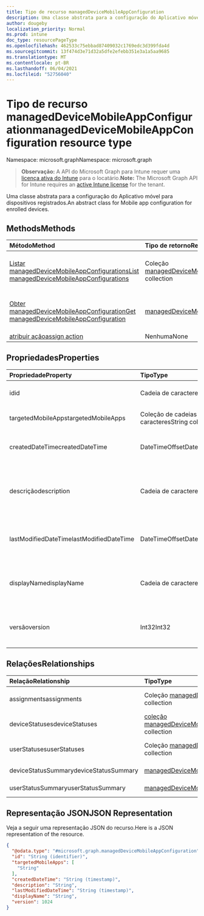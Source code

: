 ```yaml
---
title: Tipo de recurso managedDeviceMobileAppConfiguration
description: Uma classe abstrata para a configuração do Aplicativo móvel para dispositivos registrados.
author: dougeby
localization_priority: Normal
ms.prod: intune
doc_type: resourcePageType
ms.openlocfilehash: 462533c75ebbad87409032c1769edc3d399fda4d
ms.sourcegitcommit: 13f474d3e71d32a5dfe2efebb351e3a1a5aa9685
ms.translationtype: MT
ms.contentlocale: pt-BR
ms.lasthandoff: 06/04/2021
ms.locfileid: "52756040"
---
```

# <a name="manageddevicemobileappconfiguration-resource-type"></a><span data-ttu-id="36714-103">Tipo de recurso managedDeviceMobileAppConfiguration</span><span class="sxs-lookup"><span data-stu-id="36714-103">managedDeviceMobileAppConfiguration resource type</span></span>

<span data-ttu-id="36714-104">Namespace: microsoft.graph</span><span class="sxs-lookup"><span data-stu-id="36714-104">Namespace: microsoft.graph</span></span>

> <span data-ttu-id="36714-105">**Observação:** A API do Microsoft Graph para Intune requer uma [licença ativa do Intune](https://go.microsoft.com/fwlink/?linkid=839381) para o locatário.</span><span class="sxs-lookup"><span data-stu-id="36714-105">**Note:** The Microsoft Graph API for Intune requires an [active Intune license](https://go.microsoft.com/fwlink/?linkid=839381) for the tenant.</span></span>

<span data-ttu-id="36714-106">Uma classe abstrata para a configuração do Aplicativo móvel para dispositivos registrados.</span><span class="sxs-lookup"><span data-stu-id="36714-106">An abstract class for Mobile app configuration for enrolled devices.</span></span>

## <a name="methods"></a><span data-ttu-id="36714-107">Methods</span><span class="sxs-lookup"><span data-stu-id="36714-107">Methods</span></span>
|<span data-ttu-id="36714-108">Método</span><span class="sxs-lookup"><span data-stu-id="36714-108">Method</span></span>|<span data-ttu-id="36714-109">Tipo de retorno</span><span class="sxs-lookup"><span data-stu-id="36714-109">Return Type</span></span>|<span data-ttu-id="36714-110">Descrição</span><span class="sxs-lookup"><span data-stu-id="36714-110">Description</span></span>|
|:---|:---|:---|
|[<span data-ttu-id="36714-111">Listar managedDeviceMobileAppConfigurations</span><span class="sxs-lookup"><span data-stu-id="36714-111">List managedDeviceMobileAppConfigurations</span></span>](../api/intune-apps-manageddevicemobileappconfiguration-list.md)|<span data-ttu-id="36714-112">Coleção [managedDeviceMobileAppConfiguration](../resources/intune-apps-manageddevicemobileappconfiguration.md)</span><span class="sxs-lookup"><span data-stu-id="36714-112">[managedDeviceMobileAppConfiguration](../resources/intune-apps-manageddevicemobileappconfiguration.md) collection</span></span>|<span data-ttu-id="36714-113">Lista propriedades e relações dos objetos [managedDeviceMobileAppConfiguration](../resources/intune-apps-manageddevicemobileappconfiguration.md).</span><span class="sxs-lookup"><span data-stu-id="36714-113">List properties and relationships of the [managedDeviceMobileAppConfiguration](../resources/intune-apps-manageddevicemobileappconfiguration.md) objects.</span></span>|
|[<span data-ttu-id="36714-114">Obter managedDeviceMobileAppConfiguration</span><span class="sxs-lookup"><span data-stu-id="36714-114">Get managedDeviceMobileAppConfiguration</span></span>](../api/intune-apps-manageddevicemobileappconfiguration-get.md)|[<span data-ttu-id="36714-115">managedDeviceMobileAppConfiguration</span><span class="sxs-lookup"><span data-stu-id="36714-115">managedDeviceMobileAppConfiguration</span></span>](../resources/intune-apps-manageddevicemobileappconfiguration.md)|<span data-ttu-id="36714-116">Propriedades de leitura e relações do objeto [managedDeviceMobileAppConfiguration](../resources/intune-apps-manageddevicemobileappconfiguration.md).</span><span class="sxs-lookup"><span data-stu-id="36714-116">Read properties and relationships of the [managedDeviceMobileAppConfiguration](../resources/intune-apps-manageddevicemobileappconfiguration.md) object.</span></span>|
|[<span data-ttu-id="36714-117">atribuir ação</span><span class="sxs-lookup"><span data-stu-id="36714-117">assign action</span></span>](../api/intune-apps-manageddevicemobileappconfiguration-assign.md)|<span data-ttu-id="36714-118">Nenhuma</span><span class="sxs-lookup"><span data-stu-id="36714-118">None</span></span>|<span data-ttu-id="36714-119">Ainda não documentado</span><span class="sxs-lookup"><span data-stu-id="36714-119">Not yet documented</span></span>|

## <a name="properties"></a><span data-ttu-id="36714-120">Propriedades</span><span class="sxs-lookup"><span data-stu-id="36714-120">Properties</span></span>
|<span data-ttu-id="36714-121">Propriedade</span><span class="sxs-lookup"><span data-stu-id="36714-121">Property</span></span>|<span data-ttu-id="36714-122">Tipo</span><span class="sxs-lookup"><span data-stu-id="36714-122">Type</span></span>|<span data-ttu-id="36714-123">Descrição</span><span class="sxs-lookup"><span data-stu-id="36714-123">Description</span></span>|
|:---|:---|:---|
|<span data-ttu-id="36714-124">id</span><span class="sxs-lookup"><span data-stu-id="36714-124">id</span></span>|<span data-ttu-id="36714-125">Cadeia de caracteres</span><span class="sxs-lookup"><span data-stu-id="36714-125">String</span></span>|<span data-ttu-id="36714-126">Chave da entidade.</span><span class="sxs-lookup"><span data-stu-id="36714-126">Key of the entity.</span></span>|
|<span data-ttu-id="36714-127">targetedMobileApps</span><span class="sxs-lookup"><span data-stu-id="36714-127">targetedMobileApps</span></span>|<span data-ttu-id="36714-128">Coleção de cadeias de caracteres</span><span class="sxs-lookup"><span data-stu-id="36714-128">String collection</span></span>|<span data-ttu-id="36714-129">o aplicativo associado.</span><span class="sxs-lookup"><span data-stu-id="36714-129">the associated app.</span></span>|
|<span data-ttu-id="36714-130">createdDateTime</span><span class="sxs-lookup"><span data-stu-id="36714-130">createdDateTime</span></span>|<span data-ttu-id="36714-131">DateTimeOffset</span><span class="sxs-lookup"><span data-stu-id="36714-131">DateTimeOffset</span></span>|<span data-ttu-id="36714-132">DateTime em que o objeto foi criado.</span><span class="sxs-lookup"><span data-stu-id="36714-132">DateTime the object was created.</span></span>|
|<span data-ttu-id="36714-133">descrição</span><span class="sxs-lookup"><span data-stu-id="36714-133">description</span></span>|<span data-ttu-id="36714-134">Cadeia de caracteres</span><span class="sxs-lookup"><span data-stu-id="36714-134">String</span></span>|<span data-ttu-id="36714-135">Descrição fornecida pelo administrador da Configuração do dispositivo.</span><span class="sxs-lookup"><span data-stu-id="36714-135">Admin provided description of the Device Configuration.</span></span>|
|<span data-ttu-id="36714-136">lastModifiedDateTime</span><span class="sxs-lookup"><span data-stu-id="36714-136">lastModifiedDateTime</span></span>|<span data-ttu-id="36714-137">DateTimeOffset</span><span class="sxs-lookup"><span data-stu-id="36714-137">DateTimeOffset</span></span>|<span data-ttu-id="36714-138">DateTime da última modificação do objeto.</span><span class="sxs-lookup"><span data-stu-id="36714-138">DateTime the object was last modified.</span></span>|
|<span data-ttu-id="36714-139">displayName</span><span class="sxs-lookup"><span data-stu-id="36714-139">displayName</span></span>|<span data-ttu-id="36714-140">Cadeia de caracteres</span><span class="sxs-lookup"><span data-stu-id="36714-140">String</span></span>|<span data-ttu-id="36714-141">O administrador forneceu o nome da Configuração do dispositivo.</span><span class="sxs-lookup"><span data-stu-id="36714-141">Admin provided name of the device configuration.</span></span>|
|<span data-ttu-id="36714-142">versão</span><span class="sxs-lookup"><span data-stu-id="36714-142">version</span></span>|<span data-ttu-id="36714-143">Int32</span><span class="sxs-lookup"><span data-stu-id="36714-143">Int32</span></span>|<span data-ttu-id="36714-144">Versão da configuração do dispositivo.</span><span class="sxs-lookup"><span data-stu-id="36714-144">Version of the device configuration.</span></span>|

## <a name="relationships"></a><span data-ttu-id="36714-145">Relações</span><span class="sxs-lookup"><span data-stu-id="36714-145">Relationships</span></span>
|<span data-ttu-id="36714-146">Relação</span><span class="sxs-lookup"><span data-stu-id="36714-146">Relationship</span></span>|<span data-ttu-id="36714-147">Tipo</span><span class="sxs-lookup"><span data-stu-id="36714-147">Type</span></span>|<span data-ttu-id="36714-148">Descrição</span><span class="sxs-lookup"><span data-stu-id="36714-148">Description</span></span>|
|:---|:---|:---|
|<span data-ttu-id="36714-149">assignments</span><span class="sxs-lookup"><span data-stu-id="36714-149">assignments</span></span>|<span data-ttu-id="36714-150">Coleção [managedDeviceMobileAppConfigurationAssignment](../resources/intune-apps-manageddevicemobileappconfigurationassignment.md)</span><span class="sxs-lookup"><span data-stu-id="36714-150">[managedDeviceMobileAppConfigurationAssignment](../resources/intune-apps-manageddevicemobileappconfigurationassignment.md) collection</span></span>|<span data-ttu-id="36714-151">A lista de atribuições de grupo para configuração de aplicativos.</span><span class="sxs-lookup"><span data-stu-id="36714-151">The list of group assignemenets for app configration.</span></span>|
|<span data-ttu-id="36714-152">deviceStatuses</span><span class="sxs-lookup"><span data-stu-id="36714-152">deviceStatuses</span></span>|<span data-ttu-id="36714-153">[coleção managedDeviceMobileAppConfigurationDeviceStatus](../resources/intune-apps-manageddevicemobileappconfigurationdevicestatus.md)</span><span class="sxs-lookup"><span data-stu-id="36714-153">[managedDeviceMobileAppConfigurationDeviceStatus](../resources/intune-apps-manageddevicemobileappconfigurationdevicestatus.md) collection</span></span>|<span data-ttu-id="36714-154">Lista de ManagedDeviceMobileAppConfigurationDeviceStatus.</span><span class="sxs-lookup"><span data-stu-id="36714-154">List of ManagedDeviceMobileAppConfigurationDeviceStatus.</span></span>|
|<span data-ttu-id="36714-155">userStatuses</span><span class="sxs-lookup"><span data-stu-id="36714-155">userStatuses</span></span>|<span data-ttu-id="36714-156">Coleção [managedDeviceMobileAppConfigurationUserStatus](../resources/intune-apps-manageddevicemobileappconfigurationuserstatus.md)</span><span class="sxs-lookup"><span data-stu-id="36714-156">[managedDeviceMobileAppConfigurationUserStatus](../resources/intune-apps-manageddevicemobileappconfigurationuserstatus.md) collection</span></span>|<span data-ttu-id="36714-157">Lista de ManagedDeviceMobileAppConfigurationUserStatus.</span><span class="sxs-lookup"><span data-stu-id="36714-157">List of ManagedDeviceMobileAppConfigurationUserStatus.</span></span>|
|<span data-ttu-id="36714-158">deviceStatusSummary</span><span class="sxs-lookup"><span data-stu-id="36714-158">deviceStatusSummary</span></span>|[<span data-ttu-id="36714-159">managedDeviceMobileAppConfigurationDeviceSummary</span><span class="sxs-lookup"><span data-stu-id="36714-159">managedDeviceMobileAppConfigurationDeviceSummary</span></span>](../resources/intune-apps-manageddevicemobileappconfigurationdevicesummary.md)|<span data-ttu-id="36714-160">Resumo do status do dispositivo de configuração do aplicativo.</span><span class="sxs-lookup"><span data-stu-id="36714-160">App configuration device status summary.</span></span>|
|<span data-ttu-id="36714-161">userStatusSummary</span><span class="sxs-lookup"><span data-stu-id="36714-161">userStatusSummary</span></span>|[<span data-ttu-id="36714-162">managedDeviceMobileAppConfigurationUserSummary</span><span class="sxs-lookup"><span data-stu-id="36714-162">managedDeviceMobileAppConfigurationUserSummary</span></span>](../resources/intune-apps-manageddevicemobileappconfigurationusersummary.md)|<span data-ttu-id="36714-163">Resumo do status do usuário de configuração do aplicativo.</span><span class="sxs-lookup"><span data-stu-id="36714-163">App configuration user status summary.</span></span>|

## <a name="json-representation"></a><span data-ttu-id="36714-164">Representação JSON</span><span class="sxs-lookup"><span data-stu-id="36714-164">JSON Representation</span></span>
<span data-ttu-id="36714-165">Veja a seguir uma representação JSON do recurso.</span><span class="sxs-lookup"><span data-stu-id="36714-165">Here is a JSON representation of the resource.</span></span>
<!-- {
  "blockType": "resource",
  "keyProperty": "id",
  "@odata.type": "microsoft.graph.managedDeviceMobileAppConfiguration"
}
-->
``` json
{
  "@odata.type": "#microsoft.graph.managedDeviceMobileAppConfiguration",
  "id": "String (identifier)",
  "targetedMobileApps": [
    "String"
  ],
  "createdDateTime": "String (timestamp)",
  "description": "String",
  "lastModifiedDateTime": "String (timestamp)",
  "displayName": "String",
  "version": 1024
}
```




